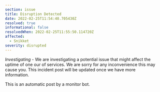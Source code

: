 ```yaml
---
section: issue
title: Disruption Detected
date: 2022-02-25T11:54:40.705430Z
resolved: true
informational: false
resolvedWhen: 2022-02-25T11:55:50.114720Z
affected:
  - Snikket
severity: disrupted
---
```

*Investigating* - We are investigating a potential issue that might affect the uptime of one our of services. We are sorry for any inconvenience this may cause you. This incident post will be updated once we have more information.

This is an automatic post by a monitor bot.
        